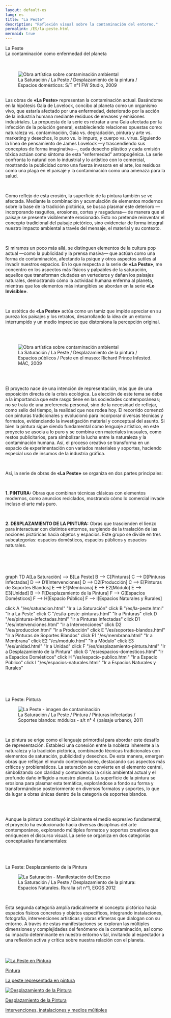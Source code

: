 ```yaml
---
layout: default-es
lang: es
title: "La Peste"
description: "Reflexión visual sobre la contaminación del entorno."
permalink: /ES/la-peste.html
mermaid: true
---
```

<div class="titulo">La Peste</div>

<div class="subtitulo">La contaminación como enfermedad del planeta</div>
<br><br>
<figure class="imagen-con-caption">
  <img src="/assets/img/la-peste-ruido-fweason-024.jpg" alt="Obra artística sobre contaminación ambiental">
  <figcaption>La Saturación / La Peste / Desplazamiento de la pintura / Espacios domésticos: S/T n°1 FW Studio, 2009</figcaption>
</figure>
<div class="parrafo" style="margin-top: 6%;"> 
  <p> Las obras de <strong>«La Peste»</strong> representan la contaminación actual. Basándome en la hipótesis Gaia de Lovelock, concibo al planeta como un organismo vivo, que estaría afectado por una enfermedad, deteriorado por la acción de la industria humana mediante residuos de envases y emisiones industriales. La propuesta de la serie es retratar a una Gaia afectada por la infección de la polución general, estableciendo relaciones opuestas como: naturaleza vs. contaminación, Gaia vs. degradación, pintura y arte vs. marketing y desechos, lo puro vs. lo impuro, y cuerpo vs. virus. Siguiendo la línea de pensamiento de James Lovelock —y trascendiendo sus conceptos de forma imaginativa—, cada desecho plástico y cada emisión tóxica actúan como síntoma de esta "enfermedad" antropogénica. La serie confronta lo natural con lo industrial y lo artístico con lo comercial, mostrando la publicidad como una fuerza invasora en el arte, los residuos como una plaga en el paisaje y la contaminación como una amenaza para la salud. </p> <br> <p> Como reflejo de esta erosión, la superficie de la pintura también se ve afectada. Mediante la combinación y acumulación de elementos modernos sobre la base de la tradición pictórica, se busca plasmar este deterioro —incorporando rasguños, erosiones, cortes y rasgaduras— de manera que el paisaje se presente visiblemente erosionado. Esto no pretende reinventar el concepto tradicional del paisaje pictórico, sino evidenciar de forma integral nuestro impacto ambiental a través del mensaje, el material y su contexto. </p>
  <br> <p> Si miramos un poco más allá, se distinguen elementos de la cultura pop actual —como la publicidad y la prensa masiva— que actúan como una forma de contaminación, afectando la psique y otros aspectos sutiles al invadir nuestros espacios. En lo que respecta a la serie de <strong>«La Peste»</strong>, me concentro en los aspectos más físicos y palpables de la saturación, aquellos que transforman ciudades en vertederos y dañan los paisajes naturales, demostrando cómo la actividad humana enferma al planeta, mientras que los elementos más intangibles se abordan en la serie <strong>«Lo Invisible»</strong>. </p> <br> <p> La estética de <strong>«La Peste»</strong> actúa como un tamiz que impide apreciar en su pureza los paisajes y los retratos, desarrollando la idea de un entorno interrumpido y un medio impreciso que distorsiona la percepción original. </p> 
</div> 
  
  <br><br>

<figure class="imagen-con-caption"> <img src="/assets/img/la-peste---intro01.jpg" alt="Obra artística sobre contaminación ambiental" loading="lazy">
  <figcaption>La Saturación / La Peste / Desplazamiento de la pintura / Espacios públicos / Peste en el museo: Richard Prince Infested. MAC, 2009</figcaption> 
</figure> 
<br><br>
<div class="parrafo"> <p> El proyecto nace de una intención de representación, más que de una exposición directa de la crisis ecológica. La elección de este tema se debe a la importancia que este rasgo tiene en las sociedades contemporáneas; no se trata de una preferencia personal, sino de la necesidad de reflejar, como sello del tiempo, la realidad que nos rodea hoy. El recorrido comenzó con pinturas tradicionales y evolucionó para incorporar diversas técnicas y formatos, evidenciando la investigación material y conceptual del asunto. Si bien la pintura sigue siendo fundamental como lenguaje artístico, en este proyecto se asocia a lo puro y se combina con materiales inusuales, como restos publicitarios, para simbolizar la lucha entre la naturaleza y la contaminación humana. Así, el proceso creativo se transforma en un espacio de experimentación con variados materiales y soportes, haciendo especial uso de insumos de la industria gráfica. </p> </div> <br>
<div class="parrafo">
  <p>
    Así, la serie de obras de <strong>«La Peste»</strong> se organiza en dos partes principales:
  </p>
  <br>
  <p>
    <strong>1. PINTURA:</strong> Obras que combinan técnicas clásicas con elementos modernos, como anuncios reciclados, mostrando cómo lo comercial invade incluso el arte más puro.
  </p>
  <br>
  <p>
    <strong>2. DESPLAZAMIENTO DE LA PINTURA:</strong> Obras que trascienden el lienzo para interactuar con distintos entornos, surgiendo de la traslación de las nociones pictóricas hacia objetos y espacios. Este grupo se divide en tres subcategorías: espacios domésticos, espacios públicos y espacios naturales.
  </p>
</div>
<br>
<br><br>
<br>
<div class="mermaid">
graph TD
  A[La Saturación] --> B[La Peste]
  B --> C[Pinturas]
  C --> D[Pinturas Infectadas]
  D --> D1[Intervenciones]
  D --> D2[Producción]
  C --> E[Pinturas de Soportes Blandos]
  E --> E1[Membrana]
  E --> E2[Módulo]
  E --> E3[Unidad]
  B --> F[Desplazamiento de la Pintura]
  F --> G[Espacios Domésticos]
  F --> H[Espacio Público]
  F --> I[Espacios Naturales y Rurales]

  click A "/es/saturacion.html" "Ir a La Saturación"
  click B "/es/la-peste.html" "Ir a La Peste"
  click C "/es/la-peste-pinturas.html" "Ir a Pinturas"
  click D "/es/pinturas-infectadas.html" "Ir a Pinturas Infectadas"
  click D1 "/es/intervenciones.html" "Ir a Intervenciones"
  click D2 "/es/produccion.html" "Ir a Producción"
  click E "/es/soportes-blandos.html" "Ir a Pinturas de Soportes Blandos"
  click E1 "/es/membrana.html" "Ir a Membrana"
  click E2 "/es/modulo.html" "Ir a Módulo"
  click E3 "/es/unidad.html" "Ir a Unidad"
  click F "/es/desplazamiento-pintura.html" "Ir a Desplazamiento de la Pintura"
  click G "/es/espacios-domesticos.html" "Ir a Espacios Domésticos"
  click H "/es/espacio-publico.html" "Ir a Espacio Público"
  click I "/es/espacios-naturales.html" "Ir a Espacios Naturales y Rurales"


</div>
<br><br><br><br>

<div class="subtitulo">La Peste: Pintura</div>
<figure class="imagen-con-caption"> 
  <img src="/assets/img/la-peste-pintura-s-blando-mod-04.jpg" alt="La Peste - imagen de contaminación" loading="lazy">
  <figcaption>La Saturación / La Peste / Pintura / Pinturas infectadas / Soportes blandos: módulos - s/t n° 4 (paisaje urbano), 2011</figcaption> </figure>
  <br>
  <div class="parrafo"> <p> La pintura se erige como el lenguaje primordial para abordar este desafío de representación. Establecí una conexión entre la nobleza inherente a la naturaleza y la tradición pictórica, combinando técnicas tradicionales con elementos de saturación, publicidad y desechos. De esta manera, emergen obras que reflejan el mundo contemporáneo, destacando sus aspectos más críticos y problemáticos. La saturación se convierte en el elemento central, simbolizando con claridad y contundencia la crisis ambiental actual y el profundo daño infligido a nuestro planeta. La superficie de la pintura se erosiona para plasmar esta temática, explorándose a fondo su forma y transformándose posteriormente en diversos formatos y soportes, lo que da lugar a obras únicas dentro de la categoría de soportes blandos. </p> <br><br> <p> Aunque la pintura constituyó inicialmente el medio expresivo fundamental, el proyecto ha evolucionado hacia diversas disciplinas del arte contemporáneo, explorando múltiples formatos y soportes creativos que enriquecen el discurso visual. La serie se organiza en dos categorías conceptuales fundamentales: </p> </div>
  <br><br><br>
  <div class="subtitulo">La Peste: Desplazamiento de la Pintura</div> 
  <figure class="imagen-con-caption"> <img src="/assets/img/la-peste-desp-espacio-rural-ruralias01.jpg" alt="La Saturación - Manifestación del Exceso" loading="lazy"> <figcaption>La Saturación / La Peste / Desplazamiento de la pintura: Espacios Naturales. Ruralia s/t n°1, EGGS 2012</figcaption> </figure> <br> <div class="parrafo"> <p> Esta segunda categoría amplía radicalmente el concepto pictórico hacia espacios físicos concretos y objetos específicos, integrando instalaciones, fotografía, intervenciones artísticas y obras efímeras que dialogan con su entorno. A través de estas manifestaciones se exploran las múltiples dimensiones y complejidades del fenómeno de la contaminación, así como su impacto determinante en nuestro entorno vital, invitando al espectador a una reflexión activa y crítica sobre nuestra relación con el planeta. </p> </div> <br><br>

<!-- Contenedor de botones para las series -->
<div class="button-container">
    <a href="/ES/peste-pintura.html" class="fancy-button">
        <div class="button-content">
            <img src="/assets/img/boton-la-peste-pintura.gif" alt="La Peste en Pintura">
            <p class="title">Pintura</p>
            <p class="subtitle">La peste representada en pintura</p>
        </div>
    </a>
    <a href="/contaminacion-sonora.html" class="fancy-button">
        <div class="button-content">
            <img src="/assets/img/boton-la-peste-desplazamiento.gif" alt="Desplazamiento de la Pintura">
            <p class="title">Desplazamiento de la Pintura</p>
            <p class="subtitle">Intervenciones, instalaciones y medios múltiples</p>
        </div>
    </a>
</div>
<br>
